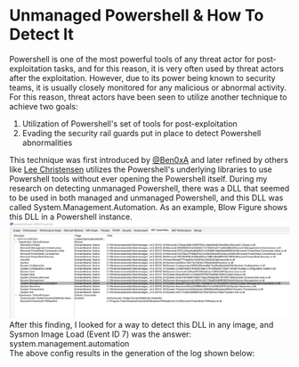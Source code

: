 # Unmanaged Powershell & How To Detect It
Powershell is one of the most powerful tools of any threat actor for post-exploitation tasks, and for this reason, it is very often used by threat actors after the exploitation. However, due to its power being known to security teams, it is usually closely monitored for any malicious or abnormal activity. For this reason, threat actors have been seen to utilize another technique to achieve two goals:
1.	Utilization of Powershell's set of tools for post-exploitation
2.	Evading the security rail guards put in place to detect Powershell abnormalities

This technique was first introduced by [@Ben0xA](https://twitter.com/Ben0xA) and later refined by others like [Lee Christensen](https://github.com/leechristensen/UnmanagedPowerShell) utilizes the Powershell's underlying libraries to use Powershell tools without ever opening the Powershell itself.
During my research on detecting unmanaged Powershell, there was a DLL that seemed to be used in both managed and unmanaged Powershell, and this DLL was called System.Management.Automation.
As an example, Blow Figure shows this DLL in a Powershell instance.
![alt text](https://github.com/n00blike/Security/blob/main/Powershell.png)
After this finding, I looked for a way to detect this DLL in any image, and Sysmon Image Load (Event ID 7) was the answer:
<RuleGroup name="" groupRelation="or">
<ImageLoad onmatch="include">
<ImageLoaded condition="contains">system.management.automation</ImageLoaded>	
</ImageLoad>
</RuleGroup>
The above config results in the generation of the log shown below:
